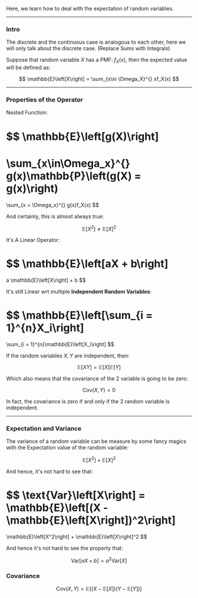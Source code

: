 Here, we learn how to deal with the expectation of random variables. 


---

### **Intro**

The discrete and the continuous case is analogous to each other, here we will only talk about the discrete case. (Replace Sums with Integrals)

Suppose that random variable $X$ has a PMF: $f_X(x)$, then the expected value will be defined as: 

$$
\mathbb{E}\left[X\right] = 
 \sum_{x\in \Omega_X}^{}
    xf_X(x)
$$

---
### **Properties of the Operator**

Nested Function:

$$
\mathbb{E}\left[g(X)\right]
=
\sum_{x\in\Omega_x}^{}
    g(x)\mathbb{P}\left(g(X) = g(x)\right)
=
\sum_{x = \Omega_x}^{}
    g(x)f_X(x)
$$

And certainly, this is almost always true: 

$$
\mathbb{E}\left[X^2\right] \ne \mathbb{E}\left[X\right]^2
$$

It's A Linear Operator: 

$$
\mathbb{E}\left[aX + b\right]
=
a \mathbb{E}\left[X\right] + b
$$

It's still Linear wrt multiple **Independent Random Variables**:

$$
\mathbb{E}\left[\sum_{i = 1}^{n}X_i\right]
=
\sum_{i = 1}^{n}\mathbb{E}\left[X_i\right]
$$

If the random variables $X, Y$ are independent, then: 

$$
\mathbb{E}\left[XY\right] = \mathbb{E}\left[X\right]\mathbb{E}\left[Y\right]
$$

Which also means that the covariance of the 2 variable is going to be zero: 

$$
\text{Cov}(X, Y) = 0
$$

In fact, the covariance is zero if and only if the 2 random variable is independent. 


---
### **Expectation and Variance**

The variance of a random variable can be measure by some fancy magics with the Expectation value of the random variable: 

$$
\mathbb{E}\left[X^2\right] + \mathbb{E}\left[X\right]^2
$$

And hence, it's not hard to see that: 

$$
\text{Var}\left[X\right] = \mathbb{E}\left[(X - \mathbb{E}\left[X\right])^2\right]
=
\mathbb{E}\left[X^2\right] + \mathbb{E}\left[X\right]^2
$$

And hence it's not hard to see the property that: 

$$
\text{Var}\left[aX + b\right] = a^2 \text{Var}\left[X\right]
$$


### **Covariance**

$$
\text{Cov}(X, Y) = \mathbb{E}\left[(X - 
    \mathbb{E}\left[X\right])(
    Y - \mathbb{E}\left[Y\right])
\right]
$$

